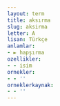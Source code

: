 ```yaml
---
layout: term
title: aksırma
slug: aksirma
letter: A
lisan: Türkçe
anlamlar:
- ► hapşırma
ozellikler:
- - isim
ornekler:
- - ''
orneklerkaynak:
- - ''
---
```

